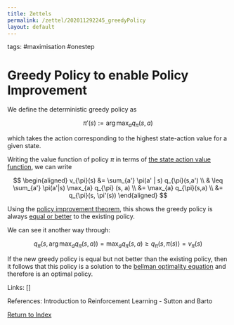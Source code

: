 ```yaml
---
title: Zettels
permalink: /zettel/202011292245_greedyPolicy
layout: default
---
```

tags: #maximisation #onestep

# Greedy Policy to enable Policy Improvement

We define the deterministic greedy policy as

$$
\pi'(s) := \arg \max_{a} q_{\pi}(s,a)
$$

which takes the action corresponding to the highest state-action value for a given state. 

Writing the value function of policy $\pi$ in terms of 
[the state action value function](202011221924_expressingStateToActionValue), we can write

$$
\begin{aligned}
v_{\pi}(s) &= \sum_{a'} \pi(a' | s) q_{\pi}(s,a') \\
& \leq \sum_{a'} \pi(a'|s) \max_{a} q_{\pi} (s, a) \\
&= \max_{a} q_{\pi}(s,a) \\
&= q_{\pi}(s, \pi'(s))
\end{aligned}
$$

Using the [policy improvement theorem](202011292146_policyImprovement), this shows 
the greedy policy is always [equal or better](202011252200_partialOrderingPolicies) 
to the existing policy.

We can see it another way through:

$$ q_{\pi}(s, \arg\max_a q_{\pi}(s,a)) = \max_a q_{\pi}(s,a) \geq q_{\pi}(s, \pi(s)) = v_{\pi}(s) $$

If the new greedy policy is equal but not better than the existing policy, then 
it follows that this policy is a solution to the [bellman optimality equation](202011262156_bellmanOptimalityStateValue) 
and therefore is an optimal policy.

Links: []

References: Introduction to Reinforcement Learning - Sutton and Barto

[Return to Index](index)